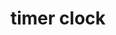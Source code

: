 ---
layout: smileys&emotion
title: timer clock
emoji: timer_clock
permalink: ⏲.html
image: assets/img/3moji/timer_clock.png
---
